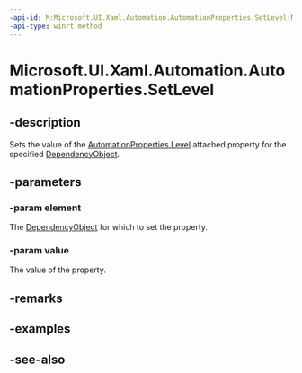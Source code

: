 ```yaml
---
-api-id: M:Microsoft.UI.Xaml.Automation.AutomationProperties.SetLevel(Microsoft.UI.Xaml.DependencyObject,System.Int32)
-api-type: winrt method
---
```


<!-- Method syntax
public void SetLevel(Windows.UI.Xaml.DependencyObject element, System.Int32 value)
-->

# Microsoft.UI.Xaml.Automation.AutomationProperties.SetLevel

## -description
Sets the value of the [AutomationProperties.Level](automationproperties_level.md) attached property for the specified [DependencyObject](../microsoft.ui.xaml/dependencyobject.md).

## -parameters
### -param element
The [DependencyObject](../microsoft.ui.xaml/dependencyobject.md) for which to set the property.

### -param value
The value of the property.

## -remarks

## -examples

## -see-also

